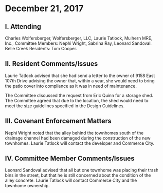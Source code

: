 <!---
title: December 21, 2017 Minutes
layout: minutes.html
collection: minutes
date: 2017-12-21
draft: false
--->
# December 21, 2017

## I. Attending
Charles Wolfersberger, Wolfersberger, LLC, Laurie Tatlock, Mulhern MRE, Inc., Committee Members: Nephi Wright, Sabrina Ray, Leonard Sandoval. Belle Creek Residents: Tom Cooper.

## II. Resident Comments/Issues
Laurie Tatlock advised that she had send a letter to the owner of 9158 East 107th Drive advising the owner that, within a year, she would need to bring the patio cover into compliance as it was in need of maintenance.

The Committee discussed the request from Eric Quinn for a storage shed.  The Committee agreed that due to the location, the shed would need to meet the size guidelines specified in the Design Guidelines. 

## III. Covenant Enforcement Matters
Nephi Wright noted that the alley behind the townhomes south of the drainage channel had been damaged during the construction of the new townhomes.  Laurie Tatlock will contact the developer and Commerce City.

## IV. Committee Member Comments/Issues
Leonard Sandoval advised that all but one townhome was placing their trash bins in the street, but that he is still concerned about the condition of the alley concrete.  Laurie Tatlock will contact Commerce City and the townhome ownership.
